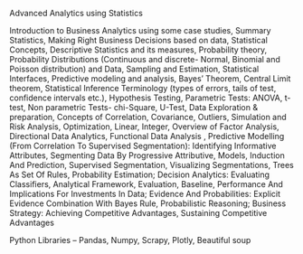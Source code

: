 Advanced Analytics using Statistics

Introduction to Business Analytics using some case studies, Summary Statistics, Making Right Business Decisions based on data, Statistical Concepts, Descriptive Statistics and its measures, Probability theory, Probability Distributions (Continuous and discrete- Normal, Binomial and Poisson distribution) and Data, Sampling and Estimation, Statistical Interfaces, Predictive modeling and analysis, Bayes’ Theorem, Central Limit theorem, Statistical Inference Terminology (types of errors, tails of test, confidence intervals etc.), Hypothesis Testing, Parametric Tests: ANOVA, t-test, Non parametric Tests- chi-Square, U-Test, Data Exploration & preparation, Concepts of Correlation, Covariance, Outliers, Simulation and Risk Analysis, Optimization, Linear, Integer, Overview of Factor Analysis, Directional Data Analytics, Functional Data Analysis , Predictive Modelling (From Correlation To Supervised Segmentation): Identifying Informative Attributes, Segmenting Data By Progressive Attributive, Models, Induction And Prediction, Supervised Segmentation, Visualizing Segmentations, Trees As Set Of Rules, Probability Estimation; Decision Analytics: Evaluating Classifiers, Analytical Framework, Evaluation, Baseline, Performance And Implications For Investments In Data; Evidence And Probabilities: Explicit Evidence Combination With Bayes Rule, Probabilistic Reasoning; Business Strategy: Achieving Competitive Advantages, Sustaining Competitive Advantages

Python Libraries – Pandas, Numpy, Scrapy, Plotly, Beautiful soup
